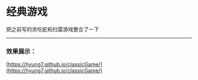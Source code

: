 # 经典游戏   
把之前写的贪吃蛇和扫雷游戏整合了一下

---
### 效果展示：   
[https://hyung7.github.io/classicGame/](https://hyung7.github.io/classicGame/)   